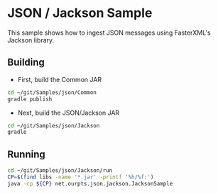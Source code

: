 # JSON / Jackson Sample

This sample shows how to ingest JSON messages using FasterXML's Jackson library.

## Building

* First, build the Common JAR

```bash
cd ~/git/Samples/json/Common
gradle publish
```

* Next, build the JSON/Jackson JAR

```bash
cd ~/git/Samples/json/Jackson
gradle
```

## Running

```bash
cd ~/git/Samples/json/Jackson/run
CP=$(find libs -name '*.jar' -printf '%h/%f:')
java -cp ${CP} net.ourpts.json.jackson.JacksonSample
```

